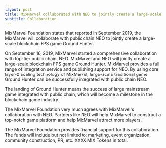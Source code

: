 ```yaml
---
layout: post
title: MixMarvel collaborated with NEO to jointly create a large-scale blockchain FPS game Ground Hunter.
subtitle: Collaboration
---
```


MixMarvel Foundation states that reported in September 2019, the MixMarvel will collaborate with public chain NEO to jointly create a large-scale blockchain FPS game Ground Hunter.

On September 16, 2019, MixMarvel started a comprehensive collaboration with top-tier public chain, NEO. MixMarvel and NEO will jointly create a large-scale blockchain FPS game Ground Hunter. MixMarvel provides a full range of   integration service and publishing support for NEO. By using core layer-2 scaling technology of MixMarvel, large-scale traditional game Ground Hunter can be successfully integrated with public chain NEO.

The landing of Ground Hunter means the success of large mainstream game integrated with public chain, which will become a milestone in the blockchain game industry.

The MixMarvel Foundation very much agrees with MixMarvel's collaboration with NEO. Partners like NEO will help MixMarvel to construct a top-notch game platform and help MixMarvel attract more players. 

The MixMarvel Foundation provides financial support for this collaboration. The funds will include but not limited to: marketing, event organization, community construction, PR, etc. XXXX MIX Tokens in total. 